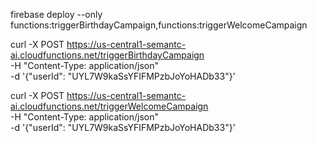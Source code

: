 firebase deploy --only functions:triggerBirthdayCampaign,functions:triggerWelcomeCampaign

curl -X POST https://us-central1-semantc-ai.cloudfunctions.net/triggerBirthdayCampaign \
  -H "Content-Type: application/json" \
  -d '{"userId": "UYL7W9kaSsYFIFMPzbJoYoHADb33"}'

curl -X POST https://us-central1-semantc-ai.cloudfunctions.net/triggerWelcomeCampaign \
  -H "Content-Type: application/json" \
  -d '{"userId": "UYL7W9kaSsYFIFMPzbJoYoHADb33"}'